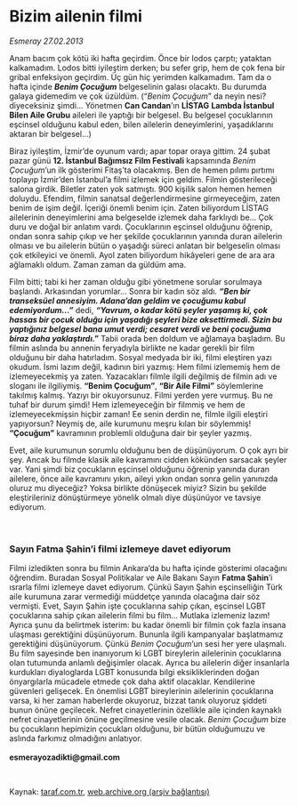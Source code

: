 # Bizim ailenin filmi

*Esmeray 27.02.2013*

<div class="yazi"><p>Anam bacım çok kötü iki hafta geçirdim. Önce bir lodos çarptı; yataktan kalkamadım. Lodos bitti iyileştim derken; bu sefer grip, hem de çok fena bir gribal enfeksiyon geçirdim. Üç gün hiç yerimden kalkamadım. Tam da o hafta içinde <b><i>Benim Çocuğum</i></b> belgeselinin galası olacaktı. Bu durumda galaya gidemedim ve çok üzüldüm. (“<i>Benim Çocuğum</i>” da neyin nesi? diyeceksiniz şimdi... Yönetmen <b>Can Candan</b>’ın <b>LİSTAG</b> <b>Lambda İstanbul Bilen Aile Grubu</b> aileleri ile yaptığı bir belgesel. Bu belgesel çocuklarının eşcinsel olduğunu kabul eden, bilen ailelerin deneyimlerini, yaşadıklarını aktaran bir belgesel...) </p>
<p>Biraz iyileştim, İzmir’de oyunum vardı; apar topar oraya gittim. 24 şubat pazar günü <b>12. İstanbul Bağımsız Film Festivali</b> kapsamında <i>Benim Çocuğum</i>’un ilk gösterimi Fitaş’ta olacakmış. Ben de hemen pılımı pırtımı toplayıp İzmir’den İstanbul’a filmi izlemek için geldim. Filmin gösterileceği salona girdik. Biletler zaten yok satmıştı. 900 kişilik salon hemen hemen doluydu. Efendim, filmin sanatsal değerlendirmesine girmeyeceğim, zaten benim de işim değil. İçeriği önemli benim için. Zaten biliyordum LİSTAG ailelerinin deneyimlerini ama belgeselde izlemek daha farklıydı be... Çok duru ve doğal bir anlatım vardı. Çocuklarının eşcinsel olduğunu öğrenip, ondan sonra sahip çıkıp ve her şekilde çocuklarının yanında duran ailelerin olması ve bu ailelerin bütün o yaşadığı süreci anlatan bir belgeselin olması çok etkileyici ve önemli. Ayol zaten biliyordum hikâyeleri gene de ara ara ağlamaklı oldum. Zaman zaman da güldüm ama. </p>
<p>Film bitti; tabi ki her zaman olduğu gibi yönetmene sorular sorulmaya başlandı. Arkasından yorumlar... Sonra bir kadın söz aldı. <b><i>“Ben bir transeksüel annesiyim. Adana’dan geldim ve çocuğumu kabul edemiyordum...”</i></b> dedi, <b><i>“Yavrum, o kadar kötü şeyler yaşamış ki, çok hassas bir çocuk olduğu için yaşadığı şeyleri bize aksettirmedi. Sizin bu yaptığınız belgesel bana umut verdi; cesaret verdi ve beni çocuğuma biraz daha yaklaştırdı.”</i></b> Tabii orada ben doldum ve ağlamaya başladım. Bu filmin aslında bu annenin feryadıyla birlikte ne kadar gerekli bir film olduğunu bir daha hatırladım. Sosyal medyada bir iki, filmi eleştiren yazı okudum. İsmi lazım değil, kadının biri yazmış: Hem filmi izlememiş hem de izlemeyecekmiş ya zaten. Yazacakları filmle ilgili değilmiş de filmin adı ve sloganı ile ilgiliymiş. <b>“Benim Çocuğum”</b>, <b>“Bir Aile Filmi”</b> söylemlerine takılmış kalmış. Yazıyı bir okuyorsunuz. Filmi yerden yere vurmuş. Bu ne tuhaf bir durum şimdi! Hem izlemeyeceğin bir filmmiş ve hem de izlemeyecekmişsin hiçbir zaman! Ee senin derdin ne, filmle ilgili eleştiri yapıyorsun? Neymiş de, aile kurumunu meşru kılan bir söylemmiş! <b>“Çocuğum”</b> kavramının problemli olduğuna dair bir şeyler yazmış. </p>
<p>Evet, aile kurumunun sorumlu olduğunu ben de düşünüyorum. O çok ayrı bir şey. Ancak bu filmde klasik aile kavramını cidden kökünden sarsacak şeyler var. Yani şimdi biz çocukların eşcinsel olduğunu öğrenip yanında duran ailelere, önce aile kavramını yıkın, aileyi yıkın ondan sonra gelin yanınızda oluruz mu diyeceğiz? Yoksa birlikte dönüşecek miyiz? Sizin bu şekilde eleştirileriniz dönüştürmeye yönelik olmalı diye düşünüyor ve tavsiye ediyorum.<br/><br/><br/></p>
<h3>Sayın Fatma Şahin’i filmi izlemeye davet ediyorum</h3>
<p>Filmi izledikten sonra bu filmin Ankara’da bu hafta içinde gösterimi olacağını öğrendim. Buradan Sosyal Politikalar ve Aile Bakanı Sayın <b>Fatma Şahin</b>’i ısrarla filmi izlemeye davet ediyorum. Çünkü Sayın Şahin eşcinselliğin Türk aile kurumuna zarar vermediği müddetçe yanında olacağına dair söz vermişti. Evet, Sayın Şahin işte çocuklarına sahip çıkan, eşcinsel LGBT çocuklarına sahip çıkan ailelerin filmi bu film... Mutlaka izlemeniz lazım! Ayrıca şunu da belirtmek isterim: bu kadar önemli bir filmin çok fazla insana ulaşması gerektiğini düşünüyorum. Bununla ilgili kampanyalar başlatmamız gerektiğini düşünüyorum. Çünkü <i>Benim Çocuğum</i>’un sesi her yere ulaşmalı. Bu film sayesinde ben inanıyorum ki LGBT bireylerin ailelerinin çocuklarına olan tutumunda anlamlı değişimler olacak. Ayrıca bu ailelerin diğer insanlarla kurdukları diyaloglarda LGBT konusunda bilgi eksikliklerinden doğan önyargılarla mücadele etmede çok daha aktif olacaklar. Kendilerine güvenleri gelişecek. En önemlisi LGBT bireylerinin ailelerinin çocuklarına varsa, ki her zaman haberlerde okuyoruz, bizzat tanık oluyoruz şiddeti bunun önüne geçilecek. Nefret cinayetlerinin özellikle aile içinden kaynaklı nefret cinayetlerinin önüne geçilmesine vesile olacak. <i>Benim Çocuğum</i> bize bu çocukların hepimizin çocukları olduğunu, bir bütün olduğumuzu ve aslında farkımız olmadığını anlatıyor.<br/><br/><b>esmerayozadikti@gmail.com</b></p>
<p> </p>
</div>

Kaynak: [taraf.com.tr](http://www.taraf.com.tr/esmeray/makale-bizim-ailenin-filmi.htm), [web.archive.org (arşiv bağlantısı)](http://web.archive.org/web/20131107144004/http://www.taraf.com.tr/esmeray/makale-bizim-ailenin-filmi.htm)
